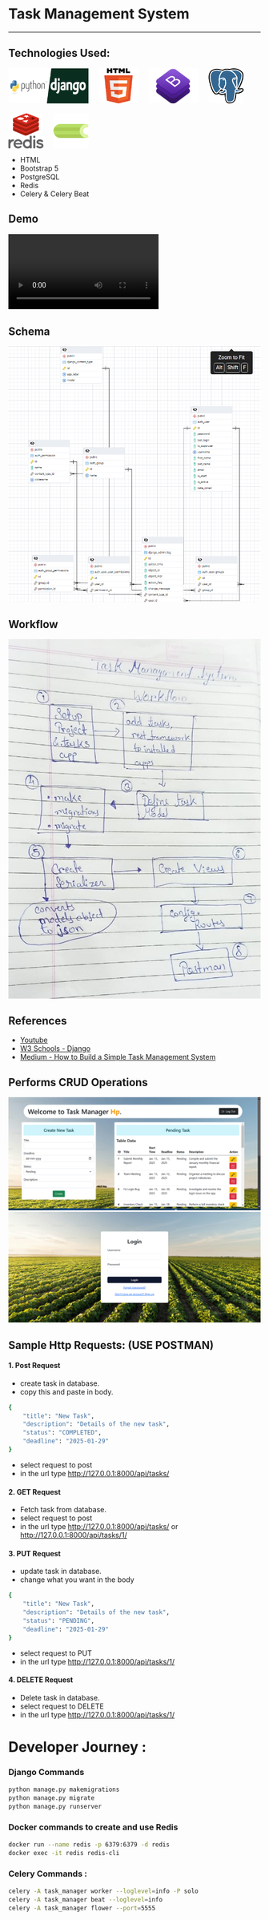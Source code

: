 # Task Management System
---
## Technologies Used:
<div style="display: flex; flex-wrap: wrap; gap: 20px; align-items: center;"> 
    <img src="/static/images/python.png" alt="Python" style="width: 160px; height: 70px;"> 
    <img src="/static/images/html.png" alt="HTML" style="width: 80px; height: 70px;"> 
    <img src="/static/images/bootstrap.png" alt="Bootstrap" style="width: 100px; height: 70px;"> 
    <img src="/static/images/pst.png" alt="PostgreSQL" style="width: 70px; height: 70px;"> 
    <img src="/static/images/redis.png" alt="Redis" style="width: 70px; height: 70px;"> 
    <img src="/static/images/celery.png" alt="Celery" style="width: 70px; height: 70px;"> 
</div>

- HTML
- Bootstrap 5
- PostgreSQL
- Redis
- Celery & Celery Beat

## Demo 
![](/static/videos/Project.mp4)

## Schema
![](/static/images/Schema.png)


## Workflow
![](/static/images/workflow.jpg)


## References

- [Youtube](https://www.youtube.com/watch?v=OPc_oMgjhpM)
- [W3 Schools - Django](https://www.w3schools.com/django/index.php)
- [Medium - How to Build a Simple Task Management System](https://medium.com/@farad.dev/how-to-build-a-simple-task-management-api-with-django-a9d0cd28c85e)

## Performs CRUD Operations

![Project Image](/static/images/project.png)
![Project Image](/static/images/Login.png)
## Sample Http Requests: (USE POSTMAN)


#### 1. Post Request
- create task in database.
- copy this and paste in body.
```bash
{
    "title": "New Task",
    "description": "Details of the new task",
    "status": "COMPLETED",
    "deadline": "2025-01-29"
}
``` 
- select request to post
- in the url type http://127.0.0.1:8000/api/tasks/

#### 2. GET Request
- Fetch task from database.
- select request to post
- in the url type http://127.0.0.1:8000/api/tasks/ or http://127.0.0.1:8000/api/tasks/1/

#### 3. PUT Request
- update task in database.
- change what you want in the body
```bash
{
    "title": "New Task",
    "description": "Details of the new task",
    "status": "PENDING",
    "deadline": "2025-01-29"
}
```
- select request to PUT
- in the url type http://127.0.0.1:8000/api/tasks/1/

#### 4. DELETE Request
- Delete task in database.
- select request to DELETE
- in the url type http://127.0.0.1:8000/api/tasks/1/



# Developer Journey :

### Django Commands
```bash
python manage.py makemigrations
python manage.py migrate
python manage.py runserver
```   

### Docker commands to create and use Redis
```bash
docker run --name redis -p 6379:6379 -d redis
docker exec -it redis redis-cli
```

### Celery Commands :

```bash
celery -A task_manager worker --loglevel=info -P solo
celery -A task_manager beat --loglevel=info
celery -A task_manager flower --port=5555
```     